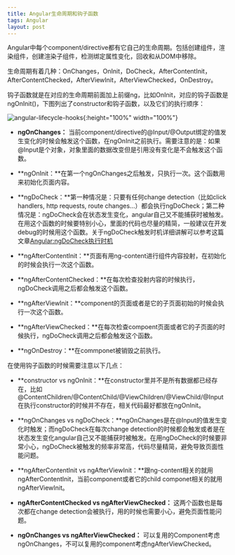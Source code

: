 ```yaml
---
title: Angular生命周期和钩子函数
tags: Angular
layout: post
---
```



Angular中每个component/directive都有它自己的生命周期。包括创建组件，渲染组件，创建渲染子组件，检测绑定属性变化，回收和从DOM中移除。


生命周期有着几种：OnChanges，OnInit，DoCheck，AfterContentInit，AfterContentChecked，AfterViewInit，AfterViewChecked，OnDestroy。


钩子函数就是在对应的生命周期前面加上前缀ng，比如OnInit，对应的钩子函数是ngOnInit()，下图列出了constructor和钩子函数，以及它们的执行顺序：

![angular-lifecycle-hooks](https://limeii.github.io/assets/images/posts/angular/angular-lifecycle-hooks.png){:height="100%" width="100%"}

- **ngOnChanges：** 当前component/directive的@Input/@Output绑定的值发生变化的时候会触发这个函数，在ngOnInit之前执行。需要注意的是：如果@Input是个对象，对象里面的数据改变但是引用没有变化是不会触发这个函数。

- **ngOnInit：**在第一个ngOnChanges之后触发，只执行一次。这个函数用来初始化页面内容。

- **ngDoCheck：**第一种情况是：只要有任何change detection（比如click handlers, http requests, route changes...）都会执行ngDoCheck；第二种情况是：ngDoCheck会在状态发生变化，angular自己又不能捕获时被触发。在用这个函数的时候要特别小心，里面的代码也尽量的精简，一般建议在开发debug的时候用这个函数。关于ngDoCheck触发时机详细讲解可以参考这篇文章[Angular:ngDoCheck执行时机](https://limeii.github.io/2019/06/angular-ngdocheck-onpush-strategy/)

- **ngAfterContentInit：**页面有用ng-content进行组件内容投射，在初始化的时候会执行一次这个函数。

- **ngAfterContentChecked：**在每次检查投射内容的时候执行，ngDoCheck调用之后都会触发这个函数。

- **ngAfterViewInit：**component的页面或者是它的子页面初始的时候会执行一次这个函数。

- **ngAfterViewChecked：**在每次检查compoent页面或者它的子页面的时候执行，ngDoCheck调用之后都会触发这个函数。

- **ngOnDestroy：**在commponet被销毁之前执行。

在使用钩子函数的时候需要注意以下几点：

- **constructor vs ngOnInit：**在constructor里并不是所有数据都已经存在，比如@ContentChildren/@ContentChild/@ViewChildren/@ViewChild/@Input在执行constructor的时候并不存在，相关代码最好都放在ngOnInit。

- **ngOnChanges vs ngDoCheck：**ngOnChanges是在@Input的值发生变化时触发；而ngDoCheck在每次change detection的时候都会触发或者是在状态发生变化angular自己又不能捕获时被触发。在用ngDoCheck的时候要非常小心，ngDoCheck被触发的频率非常高，代码尽量精简，避免导致页面性能问题。

- **ngAfterContentInit vs ngAfterViewInit：**跟ng-content相关的就用ngAfterContentInit，当前component或者它的child componet相关的就用ngAfterViewInit。

- **ngAfterContentChecked vs ngAfterViewChecked：** 这两个函数也是每次都在change detection会被执行，用的时候也需要小心，避免页面性能问题。

- **ngOnChanges vs ngAfterViewChecked：** 可以复用的Component考虑ngOnChanges，不可以复用的component考虑ngAfterViewChecked。
